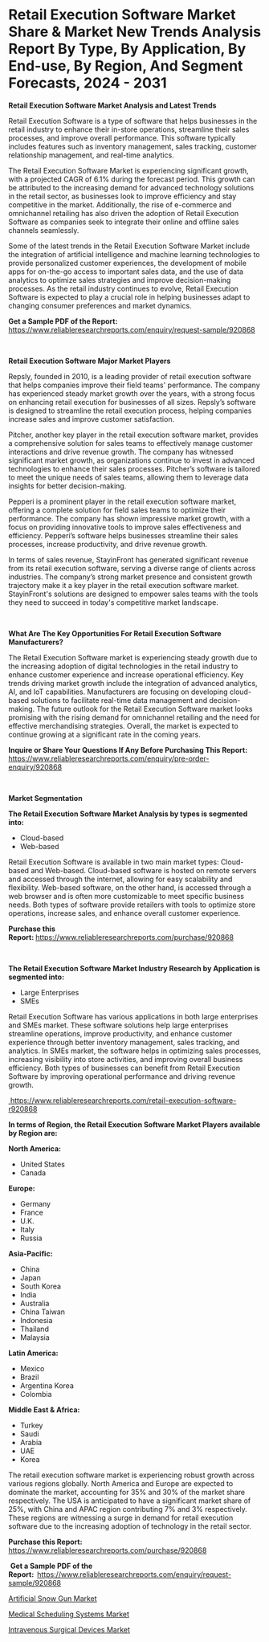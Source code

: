 <p><h1>Retail Execution Software Market Share & Market New Trends Analysis Report By Type, By Application, By End-use, By Region, And Segment Forecasts, 2024 - 2031</h1></p><p><strong>Retail Execution Software Market Analysis and Latest Trends</strong></p>
<p><p>Retail Execution Software is a type of software that helps businesses in the retail industry to enhance their in-store operations, streamline their sales processes, and improve overall performance. This software typically includes features such as inventory management, sales tracking, customer relationship management, and real-time analytics.</p><p>The Retail Execution Software Market is experiencing significant growth, with a projected CAGR of 6.1% during the forecast period. This growth can be attributed to the increasing demand for advanced technology solutions in the retail sector, as businesses look to improve efficiency and stay competitive in the market. Additionally, the rise of e-commerce and omnichannel retailing has also driven the adoption of Retail Execution Software as companies seek to integrate their online and offline sales channels seamlessly.</p><p>Some of the latest trends in the Retail Execution Software Market include the integration of artificial intelligence and machine learning technologies to provide personalized customer experiences, the development of mobile apps for on-the-go access to important sales data, and the use of data analytics to optimize sales strategies and improve decision-making processes. As the retail industry continues to evolve, Retail Execution Software is expected to play a crucial role in helping businesses adapt to changing consumer preferences and market dynamics.</p></p>
<p><strong>Get a Sample PDF of the Report:&nbsp;</strong> <a href="https://www.reliableresearchreports.com/enquiry/request-sample/920868">https://www.reliableresearchreports.com/enquiry/request-sample/920868</a></p>
<p>&nbsp;</p>
<p><strong>Retail Execution Software Major Market Players</strong></p>
<p><p>Repsly, founded in 2010, is a leading provider of retail execution software that helps companies improve their field teams' performance. The company has experienced steady market growth over the years, with a strong focus on enhancing retail execution for businesses of all sizes. Repsly’s software is designed to streamline the retail execution process, helping companies increase sales and improve customer satisfaction.</p><p>Pitcher, another key player in the retail execution software market, provides a comprehensive solution for sales teams to effectively manage customer interactions and drive revenue growth. The company has witnessed significant market growth, as organizations continue to invest in advanced technologies to enhance their sales processes. Pitcher’s software is tailored to meet the unique needs of sales teams, allowing them to leverage data insights for better decision-making.</p><p>Pepperi is a prominent player in the retail execution software market, offering a complete solution for field sales teams to optimize their performance. The company has shown impressive market growth, with a focus on providing innovative tools to improve sales effectiveness and efficiency. Pepperi’s software helps businesses streamline their sales processes, increase productivity, and drive revenue growth.</p><p>In terms of sales revenue, StayinFront has generated significant revenue from its retail execution software, serving a diverse range of clients across industries. The company’s strong market presence and consistent growth trajectory make it a key player in the retail execution software market. StayinFront's solutions are designed to empower sales teams with the tools they need to succeed in today's competitive market landscape.</p></p>
<p>&nbsp;</p>
<p><strong>What Are The Key Opportunities For Retail Execution Software Manufacturers?</strong></p>
<p><p>The Retail Execution Software market is experiencing steady growth due to the increasing adoption of digital technologies in the retail industry to enhance customer experience and increase operational efficiency. Key trends driving market growth include the integration of advanced analytics, AI, and IoT capabilities. Manufacturers are focusing on developing cloud-based solutions to facilitate real-time data management and decision-making. The future outlook for the Retail Execution Software market looks promising with the rising demand for omnichannel retailing and the need for effective merchandising strategies. Overall, the market is expected to continue growing at a significant rate in the coming years.</p></p>
<p><strong>Inquire or Share Your Questions If Any Before Purchasing This Report:</strong> <a href="https://www.reliableresearchreports.com/enquiry/pre-order-enquiry/920868">https://www.reliableresearchreports.com/enquiry/pre-order-enquiry/920868</a></p>
<p>&nbsp;</p>
<p><strong>Market Segmentation</strong></p>
<p><strong>The Retail Execution Software Market Analysis by types is segmented into:</strong></p>
<p><ul><li>Cloud-based</li><li>Web-based</li></ul></p>
<p><p>Retail Execution Software is available in two main market types: Cloud-based and Web-based. Cloud-based software is hosted on remote servers and accessed through the internet, allowing for easy scalability and flexibility. Web-based software, on the other hand, is accessed through a web browser and is often more customizable to meet specific business needs. Both types of software provide retailers with tools to optimize store operations, increase sales, and enhance overall customer experience.</p></p>
<p><strong>Purchase this Report:&nbsp;</strong><a href="https://www.reliableresearchreports.com/purchase/920868">https://www.reliableresearchreports.com/purchase/920868</a></p>
<p>&nbsp;</p>
<p><strong>The Retail Execution Software Market Industry Research by Application is segmented into:</strong></p>
<p><ul><li>Large Enterprises</li><li>SMEs</li></ul></p>
<p><p>Retail Execution Software has various applications in both large enterprises and SMEs market. These software solutions help large enterprises streamline operations, improve productivity, and enhance customer experience through better inventory management, sales tracking, and analytics. In SMEs market, the software helps in optimizing sales processes, increasing visibility into store activities, and improving overall business efficiency. Both types of businesses can benefit from Retail Execution Software by improving operational performance and driving revenue growth.</p></p>
<p><a href="https://www.reliableresearchreports.com/retail-execution-software-r920868">&nbsp;https://www.reliableresearchreports.com/retail-execution-software-r920868</a></p>
<p><strong>In terms of Region, the Retail Execution Software Market Players available by Region are:</strong></p>
<p>
    <p> <strong> North America: </strong>
        <ul>
            <li>United States</li>
            <li>Canada</li>
        </ul>
        </p> 
    <p> <strong> Europe: </strong>
        <ul>
            <li>Germany</li>
            <li>France</li>
            <li>U.K.</li>
            <li>Italy</li>
            <li>Russia</li>
        </ul>
        </p> 
    <p> <strong> Asia-Pacific: </strong>
        <ul>
            <li>China</li>
            <li>Japan</li>
            <li>South Korea</li>
            <li>India</li>
            <li>Australia</li>
            <li>China Taiwan</li>
            <li>Indonesia</li>
            <li>Thailand</li>
            <li>Malaysia</li>
        </ul>
        </p> 
    <p> <strong> Latin America: </strong>
        <ul>
            <li>Mexico</li>
            <li>Brazil</li>
            <li>Argentina Korea</li>
            <li>Colombia</li>
        </ul>
        </p> 
    <p> <strong> Middle East & Africa: </strong>
        <ul>
            <li>Turkey</li>
            <li>Saudi</li>
            <li>Arabia</li>
            <li>UAE</li>
            <li>Korea</li>
        </ul>
    </p>
    </p>
<p><p>The retail execution software market is experiencing robust growth across various regions globally. North America and Europe are expected to dominate the market, accounting for 35% and 30% of the market share respectively. The USA is anticipated to have a significant market share of 25%, with China and APAC region contributing 7% and 3% respectively. These regions are witnessing a surge in demand for retail execution software due to the increasing adoption of technology in the retail sector.</p></p>
<p><strong>Purchase this Report: </strong><a href="https://www.reliableresearchreports.com/purchase/920868">https://www.reliableresearchreports.com/purchase/920868</a></p>
<p>&nbsp;<strong>Get a Sample PDF of the Report:&nbsp;&nbsp;</strong><a href="https://www.reliableresearchreports.com/enquiry/request-sample/920868">https://www.reliableresearchreports.com/enquiry/request-sample/920868</a></p>
<p><strong></strong></p>
<p><p><a href="https://www.linkedin.com/pulse/artificial-snow-gun-market-size-trends-complete-industry-hs4re?trackingId=FLlirJhR2u21nxvShvHTCg%3D%3D">Artificial Snow Gun Market</a></p><p><a href="https://github.com/MaraKoelpin2023/Market-Research-Report-List-1/blob/main/medical-scheduling-systems-market.md">Medical Scheduling Systems Market</a></p><p><a href="https://www.linkedin.com/pulse/intravenous-surgical-devicesnbspmarket-focuses-market-share-utome">Intravenous Surgical Devices Market</a></p></p>